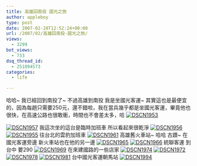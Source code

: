 ```yaml
---
title: 高雄回南投 國光之旅
author: appleboy
type: post
date: 2007-02-28T12:52:24+00:00
url: /2007/02/高雄回南投-國光之旅/
views:
  - 3299
bot_views:
  - 733
dsq_thread_id:
  - 251894573
categories:
  - life

---
```

哈哈~ 我已經回到南投了~ 不過高雄到南投 我是坐國光客運~ 其實這也是最便宜的，因為每趟只需要250元，還不錯啦，我在當兵幾乎都是坐國光客運，畢竟他也很快，在高速公路也很敢衝，時間也不會差太多，哈 [<img src="https://i1.wp.com/farm1.static.flickr.com/128/405493546_d756e99e16.jpg?resize=500%2C375&#038;ssl=1" alt="DSCN1953" data-recalc-dims="1" />][1] <!--more-->

[<img src="https://i0.wp.com/farm1.static.flickr.com/147/405493793_db32dc5336.jpg?resize=500%2C375&#038;ssl=1" alt="DSCN1957" data-recalc-dims="1" />][2] 我這次坐的這台是臨時加班車 所以看起來很乾淨 [<img src="https://i0.wp.com/farm1.static.flickr.com/156/405493726_f477586436.jpg?resize=500%2C375&#038;ssl=1" alt="DSCN1956" data-recalc-dims="1" />][3] [<img src="https://i2.wp.com/farm1.static.flickr.com/173/405493671_8601a09610.jpg?resize=500%2C375&#038;ssl=1" alt="DSCN1955" data-recalc-dims="1" />][4] 往台北的雲豹加班車 [<img src="https://i1.wp.com/farm1.static.flickr.com/178/405494042_773d594949.jpg?resize=500%2C375&#038;ssl=1" alt="DSCN1961" data-recalc-dims="1" />][5] 高雄舊火車站~ 哈哈 古蹟~ 在國光客運旁邊 新火車站也在他的另一邊 [<img src="https://i0.wp.com/farm1.static.flickr.com/178/405494355_eaf26ad8ce.jpg?resize=500%2C375&#038;ssl=1" alt="DSCN1965" data-recalc-dims="1" />][6] [<img src="https://i0.wp.com/farm1.static.flickr.com/136/405494409_7742e183f4.jpg?resize=500%2C375&#038;ssl=1" alt="DSCN1966" data-recalc-dims="1" />][7] 統聯客運 到台中 要290 [<img src="https://i2.wp.com/farm1.static.flickr.com/125/405494617_22c28ed543.jpg?resize=500%2C375&#038;ssl=1" alt="DSCN1969" data-recalc-dims="1" />][8] 在來建國路的一些店家 [<img src="https://i0.wp.com/farm1.static.flickr.com/115/405494829_0b9c1b965c.jpg?resize=500%2C375&#038;ssl=1" alt="DSCN1974" data-recalc-dims="1" />][9] [<img src="https://i1.wp.com/farm1.static.flickr.com/188/405494703_70d523ba88.jpg?resize=500%2C375&#038;ssl=1" alt="DSCN1972" data-recalc-dims="1" />][10] [<img src="https://i2.wp.com/farm1.static.flickr.com/178/405495014_1236f117e2.jpg?resize=500%2C375&#038;ssl=1" alt="DSCN1978" data-recalc-dims="1" />][11] [<img src="https://i2.wp.com/farm1.static.flickr.com/172/405495175_165c479a29.jpg?resize=500%2C375&#038;ssl=1" alt="DSCN1981" data-recalc-dims="1" />][12] 台中國光客運朝馬站 [<img src="https://i2.wp.com/farm1.static.flickr.com/102/405495897_5ab4da7aa1.jpg?resize=500%2C375&#038;ssl=1" alt="DSCN1994" data-recalc-dims="1" />][13]

 [1]: https://www.flickr.com/photos/appleboy/405493546/ "Photo Sharing"
 [2]: https://www.flickr.com/photos/appleboy/405493793/ "Photo Sharing"
 [3]: https://www.flickr.com/photos/appleboy/405493726/ "Photo Sharing"
 [4]: https://www.flickr.com/photos/appleboy/405493671/ "Photo Sharing"
 [5]: https://www.flickr.com/photos/appleboy/405494042/ "Photo Sharing"
 [6]: https://www.flickr.com/photos/appleboy/405494355/ "Photo Sharing"
 [7]: https://www.flickr.com/photos/appleboy/405494409/ "Photo Sharing"
 [8]: https://www.flickr.com/photos/appleboy/405494617/ "Photo Sharing"
 [9]: https://www.flickr.com/photos/appleboy/405494829/ "Photo Sharing"
 [10]: https://www.flickr.com/photos/appleboy/405494703/ "Photo Sharing"
 [11]: https://www.flickr.com/photos/appleboy/405495014/ "Photo Sharing"
 [12]: https://www.flickr.com/photos/appleboy/405495175/ "Photo Sharing"
 [13]: https://www.flickr.com/photos/appleboy/405495897/ "Photo Sharing"
